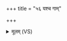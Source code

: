 +++
title = "५६ यश्च गाम्"

+++
<details><summary>मूलम् (VS)</summary>

यश्च॒ गां प॒दा स्फु॒रति॑ प्र॒त्यङ्सूर्यं॑ च॒ मेह॑ति।  
तस्य॑ वृश्चामि ते॒ मूलं॒ न च्छा॒यां क॑र॒वोऽप॑रम् ॥
</details>